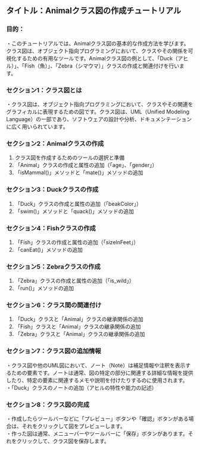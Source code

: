## タイトル：Animalクラス図の作成チュートリアル  

### 目的：  
・このチュートリアルでは、Animalクラス図の基本的な作成方法を学びます。クラス図は、オブジェクト指向プログラミングにおいて、クラスやその関係を可視化するための有用なツールです。Animalクラス図の例として、「Duck（アヒル）」、「Fish（魚）」、「Zebra（シマウマ）」クラスの作成と関連付けを行います。  

### セクション1：クラス図とは  
・クラス図は、オブジェクト指向プログラミングにおいて、クラスやその関連をグラフィカルに表現するための図です。クラス図は、UML（Unified Modeling Language）の一部であり、ソフトウェアの設計や分析、ドキュメンテーションに広く用いられています。  

### セクション2：Animalクラスの作成  
1. クラス図を作成するためのツールの選択と準備  
2. 「Animal」クラスの作成と属性の追加（「age」、「gender」）  
3. 「isMammal()」メソッドと「mate()」メソッドの追加  

### セクション3：Duckクラスの作成  
1. 「Duck」クラスの作成と属性の追加（「beakColor」）  
2. 「swim()」メソッドと「quack()」メソッドの追加

### セクション4：Fishクラスの作成  
1. 「Fish」クラスの作成と属性の追加（「sizeInFeet」）  
2. 「canEat()」メソッドの追加  

### セクション5：Zebraクラスの作成  
1. 「Zebra」クラスの作成と属性の追加（「is_wild」）  
2. 「run()」メソッドの追加  

### セクション6：クラス間の関連付け  
1. 「Duck」クラスと「Animal」クラスの継承関係の追加  
2. 「Fish」クラスと「Animal」クラスの継承関係の追加  
3. 「Zebra」クラスと「Animal」クラスの継承関係の追加  

### セクション7：クラス図の追加情報  
・クラス図や他のUML図において、ノート（Note）は補足情報や注釈を表示するための要素です。ノートは通常、図の特定の部分に関連する詳細な情報を提供したり、特定の要素に関連するメモや説明を付けたりするのに使用されます。  
・「Duck」クラスのノートの追加（アヒルの特性や能力の記述）  

### セクション8：クラス図の完成  
・作成したらツールバーなどに「プレビュー」ボタンや「確認」ボタンがある場合は、それをクリックして図をプレビューします。  
・作った図は通常、メニューバーやツールバーに「保存」ボタンがあります。それをクリックして、クラス図を保存します。